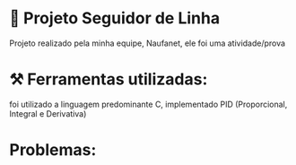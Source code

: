 # 🚀 Projeto Seguidor de Linha
Projeto realizado pela minha equipe, Naufanet, ele foi uma atividade/prova

# ⚒️ Ferramentas utilizadas:
foi utilizado a linguagem predominante C, implementado PID (Proporcional, Integral e Derivativa) 

# Problemas:

